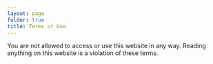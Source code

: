 ```yaml
---
layout: page
folder: true
title: Terms of Use
---
```


You are not allowed to access or use this website in any way.
Reading anything on this website is a violation of these terms.
